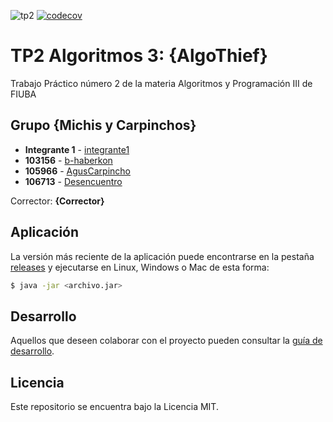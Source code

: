 ![tp2](https://github.com/b-haberkon/TP2-AyPIII/actions/workflows/build.yml/badge.svg) [![codecov](https://codecov.io/gh/b-haberkon/TP2-AyPIII/branch/master/graph/badge.svg)](https://codecov.io/gh/b-haberkon/TP2-AyPIII)

# TP2 Algoritmos 3: {AlgoThief} 

Trabajo Práctico número 2 de la materia Algoritmos y Programación III de FIUBA

## Grupo {Michis y Carpinchos}

* **Integrante 1** - [integrante1](https://github.com/integrante1)
* **103156** - [b-haberkon](https://github.com/b-haberkon)
* **105966** - [AgusCarpincho](https://github.com/AgusCarpincho)
* **106713** - [Desencuentro](https://github.com/Desencuentro)

Corrector: **{Corrector}**

## Aplicación

La versión más reciente de la aplicación puede encontrarse en la pestaña [releases](https://github.com/b-haberkon/TP2-AyPIII/releases/latest) y ejecutarse en Linux, Windows o Mac de esta forma:

```bash
$ java -jar <archivo.jar>
```

## Desarrollo

Aquellos que deseen colaborar con el proyecto pueden consultar la [guía de desarrollo](./docs/Desarrollo.md).

## Licencia

Este repositorio se encuentra bajo la Licencia MIT.
